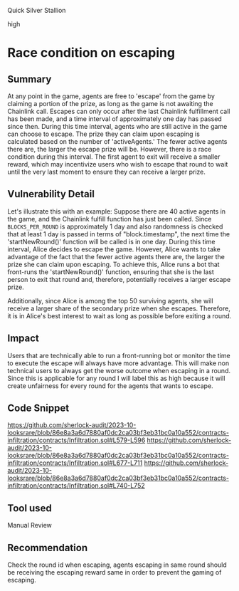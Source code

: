 Quick Silver Stallion

high

# Race condition on escaping
## Summary
At any point in the game, agents are free to 'escape' from the game by claiming a portion of the prize, as long as the game is not awaiting the Chainlink call. Escapes can only occur after the last Chainlink fulfillment call has been made, and a time interval of approximately one day has passed since then. During this time interval, agents who are still active in the game can choose to escape. The prize they can claim upon escaping is calculated based on the number of 'activeAgents.' The fewer active agents there are, the larger the escape prize will be. However, there is a race condition during this interval. The first agent to exit will receive a smaller reward, which may incentivize users who wish to escape that round to wait until the very last moment to ensure they can receive a larger prize.
## Vulnerability Detail
Let's illustrate this with an example: Suppose there are 40 active agents in the game, and the Chainlink fulfill function has just been called. Since `BLOCKS_PER_ROUND` is approximately 1 day and also randomness is checked that at least 1 day is passed in terms of "block.timestamp", the next time the 'startNewRound()' function will be called is in one day. During this time interval, Alice decides to escape the game. However, Alice wants to take advantage of the fact that the fewer active agents there are, the larger the prize she can claim upon escaping. To achieve this, Alice runs a bot that front-runs the 'startNewRound()' function, ensuring that she is the last person to exit that round and, therefore, potentially receives a larger escape prize.

Additionally, since Alice is among the top 50 surviving agents, she will receive a larger share of the secondary prize when she escapes. Therefore, it is in Alice's best interest to wait as long as possible before exiting a round.
## Impact
Users that are technically able to run a front-running bot or monitor the time to execute the escape will always have more advantage. This will make non technical users to always get the worse outcome when escaping in a round. Since this is applicable for any round I will label this as high because it will create unfairness for every round for the agents that wants to escape.
## Code Snippet
https://github.com/sherlock-audit/2023-10-looksrare/blob/86e8a3a6d7880af0dc2ca03bf3eb31bc0a10a552/contracts-infiltration/contracts/Infiltration.sol#L579-L596
https://github.com/sherlock-audit/2023-10-looksrare/blob/86e8a3a6d7880af0dc2ca03bf3eb31bc0a10a552/contracts-infiltration/contracts/Infiltration.sol#L677-L711
https://github.com/sherlock-audit/2023-10-looksrare/blob/86e8a3a6d7880af0dc2ca03bf3eb31bc0a10a552/contracts-infiltration/contracts/Infiltration.sol#L740-L752
## Tool used

Manual Review

## Recommendation
Check the round id when escaping, agents escaping in same round should be receiving the escaping reward same in order to prevent the gaming of escaping.